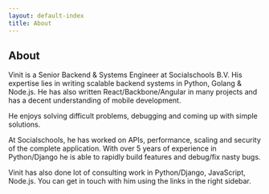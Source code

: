 ```yaml
---
layout: default-index
title: About
---
```


## About

Vinit is a Senior Backend & Systems Engineer at Socialschools B.V. His expertise lies in writing scalable backend systems in Python, Golang & Node.js.
He has also written React/Backbone/Angular in many projects and has a decent understanding of mobile development.

He enjoys solving difficult problems, debugging and coming up with simple solutions.

At Socialschools, he has worked on APIs, performance, scaling and security of the complete application. With over 5 years of experience in Python/Django he is able to rapidly build features and debug/fix nasty bugs.

Vinit has also done lot of consulting work in Python/Django, JavaScript, Node.js. You can get in touch with him using the links in the right sidebar.
